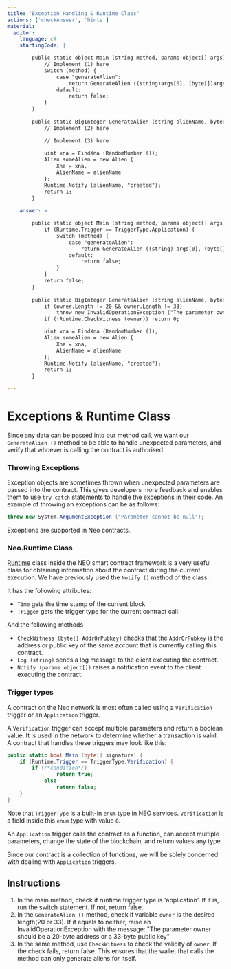 ```yaml
---
title: "Exception Handling & Runtime Class"
actions: ['checkAnswer', 'hints']
material: 
  editor:
    language: c#
    startingCode: |

        public static object Main (string method, params object[] args) {
            // Implement (1) here
            switch (method) {
                case "generateAlien":
                    return GenerateAlien ((string)args[0], (byte[])args[1]); 
                default: 
                    return false; 
            }
        }
        
        public static BigInteger GenerateAlien (string alienName, byte[] owner) {
            // Implement (2) here

            // Implement (3) here
            
            uint xna = FindXna (RandomNumber ()); 
            Alien someAlien = new Alien {
                Xna = xna, 
                AlienName = alienName
            };
            Runtime.Notify (alienName, "created");
            return 1; 
        }
    
    answer: > 

        public static object Main (string method, params object[] args) {
            if (Runtime.Trigger == TriggerType.Application) {
                switch (method) {
                    case "generateAlien":
                        return GenerateAlien ((string) args[0], (byte[]) args[1]); 
                    default: 
                        return false; 
                }
            }
            return false; 
        }
        
        public static BigInteger GenerateAlien (string alienName, byte[] owner) {
            if (owner.Length != 20 && owner.Length != 33)
                throw new InvalidOperationException ("The parameter owner should be a 20-byte address or a 33-byte public key");
            if (!Runtime.CheckWitness (owner)) return 0;

            uint xna = FindXna (RandomNumber ()); 
            Alien someAlien = new Alien {
                Xna = xna, 
                AlienName = alienName
            };
            Runtime.Notify (alienName, "created");
            return 1; 
        }

---
```


# Exceptions & Runtime Class

Since any data can be passed into our method call, we want our `GenerateAlien ()` method to be able to handle unexpected parameters, and verify that whoever is calling the contract is authorised. 

### Throwing Exceptions

Exception objects are sometimes thrown when unexpected parameters are passed into the contract. This gives developers more feedback and enables them to use `try-catch` statements to handle the exceptions in their code. An example of throwing an exceptions can be as follows: 

```c#
throw new System.ArgumentException ("Parameter cannot be null"); 
```

Exceptions are supported in Neo contracts. 

### Neo.Runtime Class

[Runtime](https://docs.neo.org/docs/en-us/reference/scapi/fw/dotnet/neo/Runtime.html#method) class inside the NEO smart contract framework is a very useful class for obtaining information about the contract during the current execution. We have previously used the `Notify ()` method of the class. 

It has the following attributes: 
- `Time` gets the time stamp of the current block
- `Trigger` gets the trigger type for the current contract call. 

And the following methods
- `CheckWitness (byte[] AddrOrPubkey)` checks that the `AddrOrPubkey` is the address or public key of the same account that is currently calling this contract. 
- `Log (string)` sends a log message to the client executing the contract. 
- `Notify (params object[])` raises a notification event to the client executing the contract. 

### Trigger types

A contract on the Neo network is most often called using a `Verification` trigger or an `Application` trigger. 

A `Verification` trigger can accept multiple parameters and return a boolean value. It is used in the network to determine whether a transaction is valid. A contract that handles these triggers may look like this: 

```c#
public static bool Main (byte[] signature) {
    if (Runtime.Trigger == TriggerType.Verification) {
        if (/*condition*/)
                return true;
            else
                return false;
    }  
}
```

Note that `TriggerType` is a built-in `enum` type in NEO services. `Verification` is a field inside this `enum` type with value `0`.

An `Application` trigger calls the contract as a function, can accept multiple parameters, change the state of the blockchain, and return values any type. 

Since our contract is a collection of functions, we will be solely concerned with dealing with `Application` triggers. 


## Instructions

1. In the main method, check if runtime trigger type is 'application'. If it is, run the switch statement. If not, return false. 
2. In the `GenerateAlien ()` method, check if variable `owner` is the desired length(20 or 33). If it equals to neither, raise an InvalidOperationException with the message: "The parameter owner should be a 20-byte address or a 33-byte public key"
3. In the same method, use `CheckWitness` to check the validity of `owner`. If the check fails, return false. This ensures that the wallet that calls the method can only generate aliens for itself. 